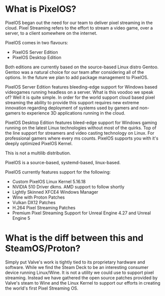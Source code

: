 # What is PixelOS?

PixelOS began out the need for our team to deliver pixel streaming in the cloud. Pixel Streaming refers to the effort to stream a video game, over a server, to a client somewhere on the internet.

PixelOS comes in two flavours:
- PixelOS Server Edition
- PixelOS Desktop Edition

Both editions are currently based on the source-based Linux distro Gentoo. Gentoo was a natural choice for our team after considering all of the options. In the future we plan to add package management to PixelOS.

PixelOS Server Edition features bleeding-edge support for Windows based videogames running headless on a server. What is this voodoo we speak of? Well it is quite simple. In order for the world support cloud based pixel streaming the ability to provide this support requires new extreme innovation regarding deployment of systems used by gamers and non-gamers to experience 3D applications running in the cloud.

PixelOS Desktop Edition features bleed-edge support for Windows gaming running on the latest Linux technologies without most of the quirks. Top of the line support for streamers and video casting technology on Linux. For professional gamers where every ms counts. PixelOS supports you with it's deeply optimized PixelOS Kernel.

This is not a multilib distribution.

PixelOS is a source-based, systemd-based, linux-based.

PixelOS currently features support for the following:
- Custom PixelOS Linux Kernel 5.16.18
- NVIDIA 510 Driver dkms. AMD support to follow shortly
- Lightly Skinned XFCE4 Windows Manager
- Wine with Proton Patches
- Vulkan DX12 Patches
- H.264 Pixel Streaming Patches
- Premium Pixel Streaming Support for Unreal Engine 4.27 and Unreal Engine 5

# What is the diff between this and SteamOS/Proton?

Simply put Valve's work is tightly tied to its proprietary hardware and software. While we find the Steam Deck to be an interesting consumer device running Linux/Wine. It is not a utility we could use to support pixel streaming. Instead we have gathered the open source patches provided by Valve's steam to Wine and the Linux Kernel to support our efforts in creating the world's first Pixel Streaming OS. 
